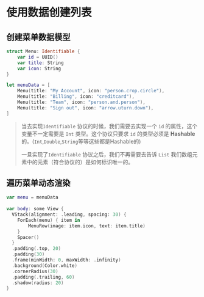# 使用数据创建列表

## 创建菜单数据模型

```swift
struct Menu: Identifiable {
    var id = UUID()
    var title: String
    var icon: String
}

let menuData = [
    Menu(title: "My Account", icon: "person.crop.circle"),
    Menu(title: "Billing", icon: "creditcard"),
    Menu(title: "Team", icon: "person.and.person"),
    Menu(title: "Sign out", icon: "arrow.uturn.down"),
]
```

>  当去实现`Identifiable` 协议的时候，我们需要去实现一个 `id` 的属性，这个变量不一定需要是 `Int` 类型。这个协议只要求 `id` 的类型必须是 **Hashable** 的。(`Int`,`Double`,`String`等等这些都是Hashable的)
>
>  一旦实现了`Identifiable` 协议之后，我们不再需要去告诉 `List` 我们数组元素中的元素（符合协议的）是如何标识唯一的。

## 遍历菜单动态渲染

```swift
var menu = menuData
    
var body: some View {
  VStack(alignment: .leading, spacing: 30) {
    ForEach(menu) { item in
    	MenuRow(image: item.icon, text: item.title)
    }
    Spacer()
  }
  .padding(.top, 20)
  .padding(30)
  .frame(minWidth: 0, maxWidth: .infinity)
  .background(Color.white)
  .cornerRadius(30)
  .padding(.trailing, 60)
  .shadow(radius: 20)
}
```

